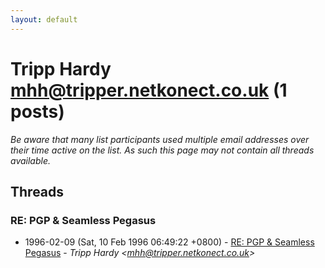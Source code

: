 ```yaml
---
layout: default
---
```


# Tripp Hardy <mhh@tripper.netkonect.co.uk> (1 posts)

_Be aware that many list participants used multiple email addresses over their time active on the list. As such this page may not contain all threads available._

## Threads

### RE: PGP & Seamless Pegasus
+ 1996-02-09 (Sat, 10 Feb 1996 06:49:22 +0800) - [RE: PGP & Seamless Pegasus](/archive/1996/02/18cff7544d827a1654b0c600b754b63c524a0456ec2923a3c866d1b21c252ccc) - _Tripp Hardy \<mhh@tripper.netkonect.co.uk\>_

